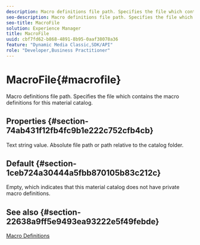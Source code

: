 ```yaml
---
description: Macro definitions file path. Specifies the file which contains the macro definitions for this material catalog.
seo-description: Macro definitions file path. Specifies the file which contains the macro definitions for this material catalog.
seo-title: MacroFile
solution: Experience Manager
title: MacroFile
uuid: cbf7fd62-b868-4891-8b95-0aaf38078a36
feature: "Dynamic Media Classic,SDK/API"
role: "Developer,Business Practitioner"
---
```


# MacroFile{#macrofile}

Macro definitions file path. Specifies the file which contains the macro definitions for this material catalog.

## Properties {#section-74ab431f12fb4fc9b1e222c752cfb4cb}

Text string value. Absolute file path or path relative to the catalog folder.

## Default {#section-1ceb724a30444a5fbb870105b83c212c}

Empty, which indicates that this material catalog does not have private macro definitions.

## See also {#section-22638a9ff5e9493ea93222e5f49febde}

[Macro Definitions](../../../../../ir-api/material-cat/image-rendering-api-ref/c-ir-material-catalog/c-ir-macro-definition-reference/c-ir-macro-definition-reference.md#concept-477b77fa187147bfa55fa67134d4a453) 
